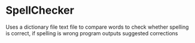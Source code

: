 # SpellChecker
Uses a dictionary file text file to compare words to check whether spelling is correct, if spelling is wrong program outputs suggested corrections 
